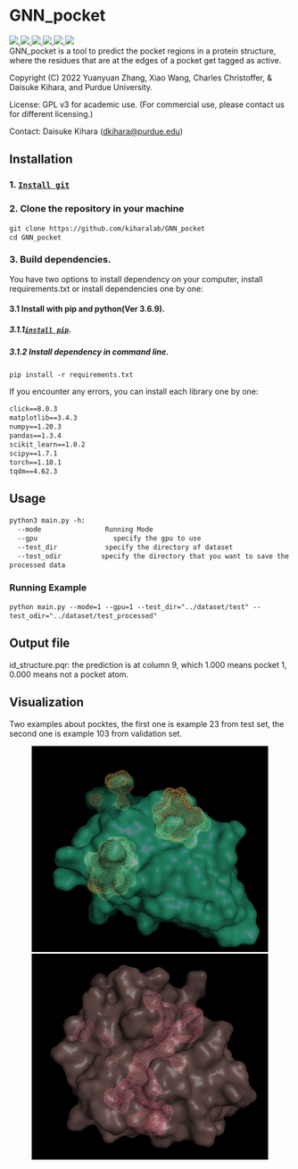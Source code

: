 # GNN_pocket

<a href="https://github.com/marktext/marktext/releases/latest">
   <img src="https://img.shields.io/badge/GNN_pocket-v1.0.0-green">
   <img src="https://img.shields.io/badge/platform-Linux%20-green">
   <img src="https://img.shields.io/badge/Language-python3-green">
   <img src="https://img.shields.io/badge/Language-C-green">
   <img src="https://img.shields.io/badge/dependencies-tested-green">
   <img src="https://img.shields.io/badge/licence-GNU-green">
</a>      <br>
GNN_pocket  is a tool to predict the pocket regions in a protein structure, where the residues that are at the edges of a pocket get tagged as active.

Copyright (C) 2022 Yuanyuan Zhang, Xiao Wang, Charles Christoffer, & Daisuke Kihara, and Purdue University.

License: GPL v3 for academic use. (For commercial use, please contact us for different licensing.)

Contact: Daisuke Kihara (dkihara@purdue.edu)

## Installation

### 1. [`Install git`](https://git-scm.com/book/en/v2/Getting-Started-Installing-Git)

### 2. Clone the repository in your machine

```
git clone https://github.com/kiharalab/GNN_pocket
cd GNN_pocket
```
### 3. Build dependencies.

You have two options to install dependency on your computer, install requirements.txt or install dependencies one by one:

#### 3.1 Install with pip and python(Ver 3.6.9).

##### 3.1.1[`install pip`](https://pip.pypa.io/en/stable/installing/).

##### 3.1.2  Install dependency in command line.

```
pip install -r requirements.txt 
```

If you encounter any errors, you can install each library one by one:

```
click==8.0.3
matplotlib==3.4.3
numpy==1.20.3
pandas==1.3.4
scikit_learn==1.0.2
scipy==1.7.1
torch==1.10.1
tqdm==4.62.3
```


## Usage

```
python3 main.py -h:
  --mode                Running Mode
  --gpu                   specify the gpu to use
  --test_dir            specify the directory of dataset
  --test_odir          specify the directory that you want to save the processed data
```


### Running Example

```
python main.py --mode=1 --gpu=1 --test_dir="../dataset/test" --test_odir="../dataset/test_processed"
```

## Output file

id_structure.pqr: the prediction is at column 9, which 1.000 means pocket 1, 0.000 means not a pocket atom.
## Visualization
Two examples about pocktes, the first one is example 23 from test set, the second one is example 103 from validation set.
<figure class="half">
    <img src="https://github.com/Zhang038/GNN_pocket/blob/master/example/23_pred.png" width="500"/>
    <img src="https://github.com/Zhang038/GNN_pocket/blob/master/example/103_pred.png" width="500"/>
</figure>
